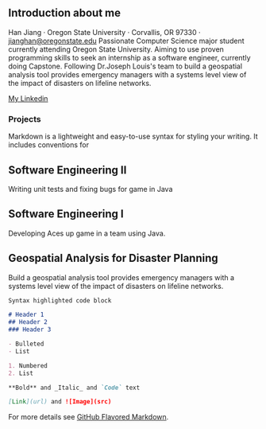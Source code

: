 ## Introduction about me

Han Jiang · Oregon State University · Corvallis, OR 97330 ·  jianghan@oregonstate.edu
Passionate Computer Science major student currently attending Oregon State University. Aiming to use proven programming skills to seek an internship as a software engineer, currently doing Capstone. Following Dr.Joseph Louis's team to build a geospatial analysis tool provides emergency managers with a systems level view of the impact of disasters on lifeline networks.

[My Linkedin](https://www.linkedin.com/in/han-jiang-89b782157/)



### Projects

Markdown is a lightweight and easy-to-use syntax for styling your writing. It includes conventions for
## Software Engineering II
Writing unit tests and fixing bugs for game in Java

## Software Engineering I
Developing Aces up game in a team using Java.

## Geospatial Analysis for Disaster Planning
Build a geospatial analysis tool provides emergency managers with a systems level view of the impact of disasters on lifeline networks.

```markdown
Syntax highlighted code block

# Header 1
## Header 2
### Header 3

- Bulleted
- List

1. Numbered
2. List

**Bold** and _Italic_ and `Code` text

[Link](url) and ![Image](src)
```

For more details see [GitHub Flavored Markdown](https://guides.github.com/features/mastering-markdown/).

